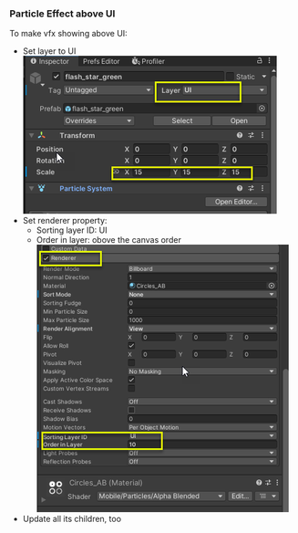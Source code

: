 ### Particle Effect above UI

To make vfx showing above UI:
- Set layer to UI
![](../imgs/dot-net/particlesystem/ui_layer_1.png)
- Set renderer property:
    + Sorting layer ID: UI
    + Order in layer: obove the canvas order
![](../imgs/dot-net/particlesystem/ui_layer_2.png)
- Update all its children, too



